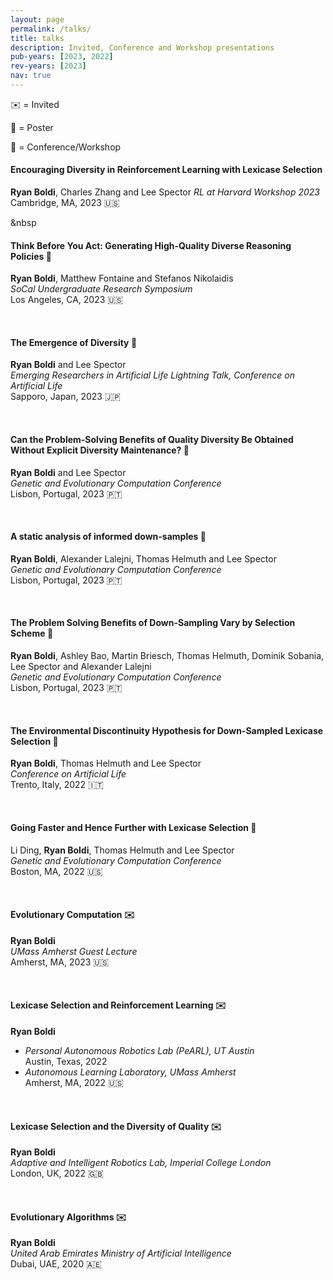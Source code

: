 ```yaml
---
layout: page
permalink: /talks/
title: talks
description: Invited, Conference and Workshop presentations
pub-years: [2023, 2022]
rev-years: [2023]
nav: true
---
```

:envelope: = Invited

 :pushpin: = Poster

:briefcase: = Conference/Workshop

#### Encouraging Diversity in Reinforcement Learning with Lexicase Selection
**Ryan Boldi**, Charles Zhang and Lee Spector
*RL at Harvard Workshop 2023*\
Cambridge, MA, 2023 :us:

&nbsp

#### Think Before You Act: Generating High-Quality Diverse Reasoning Policies :pushpin:
**Ryan Boldi**, Matthew Fontaine and Stefanos Nikolaidis   
*SoCal Undergraduate Research Symposium*\
Los Angeles, CA, 2023 :us:

&nbsp;

#### The Emergence of Diversity  :briefcase:
**Ryan Boldi** and Lee Spector  
*Emerging Researchers in Artificial Life Lightning Talk, Conference on Artificial Life*\
Sapporo, Japan, 2023 :jp:

&nbsp;

#### Can the Problem-Solving Benefits of Quality Diversity Be Obtained Without Explicit Diversity Maintenance?  :briefcase:
**Ryan Boldi** and Lee Spector  
*Genetic and Evolutionary Computation Conference*\
Lisbon, Portugal, 2023 :portugal:

&nbsp;

#### A static analysis of informed down-samples :pushpin:
**Ryan Boldi**, Alexander Lalejni, Thomas Helmuth and Lee Spector   
*Genetic and Evolutionary Computation Conference*\
Lisbon, Portugal, 2023 :portugal:

&nbsp;

#### The Problem Solving Benefits of Down-Sampling Vary by Selection Scheme :pushpin:
**Ryan Boldi**, Ashley Bao, Martin Briesch, Thomas Helmuth, Dominik Sobania, Lee Spector and Alexander Lalejni  
*Genetic and Evolutionary Computation Conference*\
Lisbon, Portugal, 2023 :portugal:

&nbsp;

#### The Environmental Discontinuity Hypothesis for Down-Sampled Lexicase Selection :briefcase:
**Ryan Boldi**, Thomas Helmuth and Lee Spector      
*Conference on Artificial Life*\
Trento, Italy, 2022 :it:

&nbsp;

#### Going Faster and Hence Further with Lexicase Selection :pushpin:
Li Ding, **Ryan Boldi**, Thomas Helmuth and Lee Spector     
*Genetic and Evolutionary Computation Conference*\
Boston, MA, 2022 :us:

&nbsp;

#### Evolutionary Computation :envelope:
**Ryan Boldi**  
*UMass Amherst Guest Lecture*\
Amherst, MA, 2023 :us:

&nbsp;

#### Lexicase Selection and Reinforcement Learning :envelope:
**Ryan Boldi**  
- *Personal Autonomous Robotics Lab (PeARL), UT Austin*\
Austin, Texas, 2022    
- *Autonomous Learning Laboratory, UMass Amherst*\
Amherst, MA, 2022 :us:


&nbsp;

#### Lexicase Selection and the Diversity of Quality :envelope:
**Ryan Boldi**  
*Adaptive and Intelligent Robotics Lab, Imperial College London*\
London, UK, 2022 :uk:

&nbsp;

#### Evolutionary Algorithms :envelope:
**Ryan Boldi**  
*United Arab Emirates Ministry of Artificial Intelligence*\
Dubai, UAE, 2020 :united_arab_emirates: